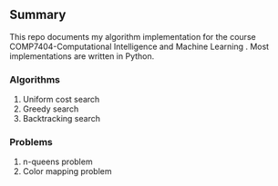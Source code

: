 ## Summary
This repo documents my algorithm implementation for the course COMP7404-Computational Intelligence and Machine Learning . Most implementations are written in Python.

### Algorithms
1. Uniform cost search
2. Greedy search
3. Backtracking search

### Problems
1. n-queens problem
2. Color mapping problem
